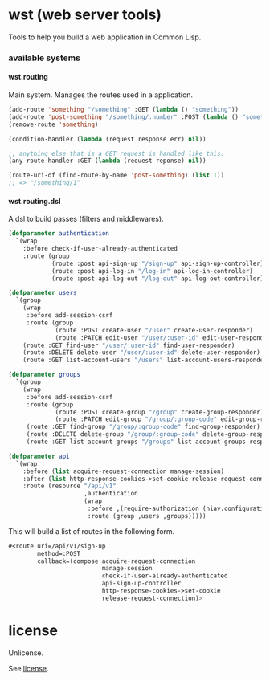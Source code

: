 # wst (web server tools)

Tools to help you build a web application in Common Lisp.

### available systems

#### wst.routing

Main system. Manages the routes used in a application.

```lisp
(add-route 'something "/something" :GET (lambda () "something"))
(add-route 'post-something "/something/:number" :POST (lambda () "something"))
(remove-route 'something)

(condition-handler (lambda (request response err) nil))

;; anything else that is a GET request is handled like this.
(any-route-handler :GET (lambda (request reponse) nil))

(route-uri-of (find-route-by-name 'post-something) (list 1))
;; => "/something/1"
```

#### wst.routing.dsl

A dsl to build passes (filters and middlewares).

```lisp
(defparameter authentication 
  `(wrap
    :before check-if-user-already-authenticated
    :route (group
            (route :post api-sign-up "/sign-up" api-sign-up-controller)
            (route :post api-log-in "/log-in" api-log-in-controller)
            (route :post api-log-out "/log-out" api-log-out-controller))))

(defparameter users
  `(group
    (wrap
     :before add-session-csrf
     :route (group
             (route :POST create-user "/user" create-user-responder)
             (route :PATCH edit-user "/user/:user-id" edit-user-responder)))
    (route :GET find-user "/user/:user-id" find-user-responder)
    (route :DELETE delete-user "/user/:user-id" delete-user-responder)
    (route :GET list-account-users "/users" list-account-users-responder)))

(defparameter groups 
  `(group
    (wrap
     :before add-session-csrf
     :route (group
             (route :POST create-group "/group" create-group-responder)
             (route :PATCH edit-group "/group/:group-code" edit-group-responder))
     (route :GET find-group "/group/:group-code" find-group-responder)
     (route :DELETE delete-group "/group/:group-code" delete-group-responder)
     (route :GET list-account-groups "/groups" list-account-groups-responder))))

(defparameter api
  `(wrap
    :before (list acquire-request-connection manage-session)
    :after (list http-response-cookies->set-cookie release-request-connection)
    :route (resource "/api/v1"
                     ,authentication
                     (wrap
                      :before ,(require-authorization (niav.configurations:jwt-public-key))
                      :route (group ,users ,groups)))))
```

This will build a list of routes in the following form.

```lisp
#<route uri=/api/v1/sign-up
        method=:POST
        callback=(compose acquire-request-connection
                          manage-session
                          check-if-user-already-authenticated
                          api-sign-up-controller
                          http-response-cookies->set-cookie
                          release-request-connection)>
```

# license

Unlicense.

See [license](https://github.com/cl-sdk/wst/blob/development/license).
